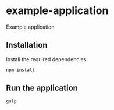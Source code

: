 # example-application

Example application

## Installation

Install the required dependencies.

```bash
npm install
```
## Run the application

```bash
gulp
```
